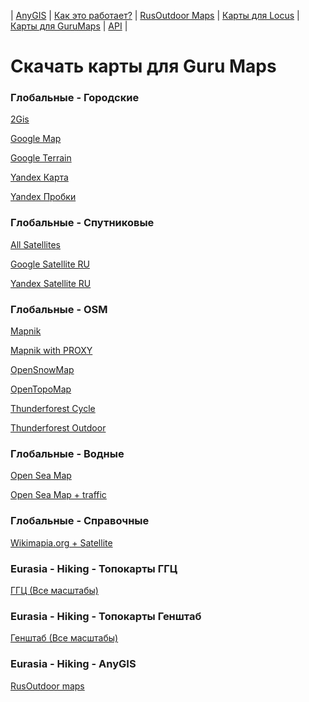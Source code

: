 | [AnyGIS][01] | [Как это работает?][02] | [RusOutdoor Maps][03] | [Карты для Locus][04] | [Карты для GuruMaps][05] | [API][06] |


[01]: https://nnngrach.github.io/map-sources/index
[02]: https://nnngrach.github.io/map-sources/Web/Html/Description
[03]: https://nnngrach.github.io/map-sources/Web/Html/RusOutdoor
[04]: https://nnngrach.github.io/map-sources/Web/Html/Locus
[05]: https://nnngrach.github.io/map-sources/Web/Html/Galileo
[06]: https://nnngrach.github.io/map-sources/Web/Html/Api
# Скачать карты для Guru Maps


### Глобальные - Городские
[2Gis](https://anygis.herokuapp.com/download/galileo/Global-City-2gis.ms "Скачать эту карту")

[Google Map](https://anygis.herokuapp.com/download/galileo/Global-City-Google_map.ms "Скачать эту карту")

[Google Terrain](https://anygis.herokuapp.com/download/galileo/Global-City-Google_terrain.ms "Скачать эту карту")

[Yandex Карта](https://anygis.herokuapp.com/download/galileo/Global-City-Yandex_map.ms "Скачать эту карту")

[Yandex Пробки](https://anygis.herokuapp.com/download/galileo/Global-City-Yandex_traffic.ms "Скачать эту карту")



### Глобальные - Спутниковые
[All Satellites](https://anygis.herokuapp.com/download/galileo/Global-Satellites-All.ms "Скачать эту карту")

[Google Satellite RU](https://anygis.herokuapp.com/download/galileo/Global-Satellites-Google_with_labels.ms "Скачать эту карту")

[Yandex Satellite RU](https://anygis.herokuapp.com/download/galileo/Global-Satellites-Yandex_with_labels.ms "Скачать эту карту")



### Глобальные - OSM
[Mapnik](https://anygis.herokuapp.com/download/galileo/Global-OSM-Mapnik.ms "Скачать эту карту")

[Mapnik with PROXY](https://anygis.herokuapp.com/download/galileo/Global-OSM-Mapnik_Proxy.ms "Скачать эту карту")

[OpenSnowMap](https://anygis.herokuapp.com/download/galileo/Global-OSM-OpenSnowMap.ms "Скачать эту карту")

[OpenTopoMap](https://anygis.herokuapp.com/download/galileo/Global-OSM-OpenTopoMap.ms "Скачать эту карту")

[Thunderforest Cycle](https://anygis.herokuapp.com/download/galileo/Global-OSM-Thunderforest_Cycle.ms "Скачать эту карту")

[Thunderforest Outdoor](https://anygis.herokuapp.com/download/galileo/Global-OSM-Thunderforest_Outdoor.ms "Скачать эту карту")



### Глобальные - Водные
[Open Sea Map](https://anygis.herokuapp.com/download/galileo/Global-Water-OpenSeaMap.ms "Скачать эту карту")

[Open Sea Map + traffic](https://anygis.herokuapp.com/download/galileo/Global-Water-OpenSeaMap_traffic.ms "Скачать эту карту")



### Глобальные - Справочные
[Wikimapia.org + Satellite](https://anygis.herokuapp.com/download/galileo/Global-Wikimapia_satellite.ms "Скачать эту карту")



### Eurasia - Hiking - Топокарты ГГЦ
[ГГЦ (Все масштабы)](https://anygis.herokuapp.com/download/galileo/Eurasia-Hiking-Topo-GGC_All.ms "Скачать эту карту")



### Eurasia - Hiking - Топокарты Генштаб
[Генштаб (Все масштабы)](https://anygis.herokuapp.com/download/galileo/Eurasia-Hiking-Topo-Genshtab_All.ms "Скачать эту карту")



### Eurasia - Hiking - AnyGIS
[RusOutdoor maps](https://anygis.herokuapp.com/download/galileo/Eurasia-Hiking-RusOutdoorMaps.ms "Скачать эту карту")

